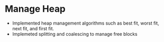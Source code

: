 # Manage Heap
+ Implemented heap management algorithms such as best fit, worst fit, next fit, and first fit. 
+ Implemeted splitting and coalescing to manage free blocks



